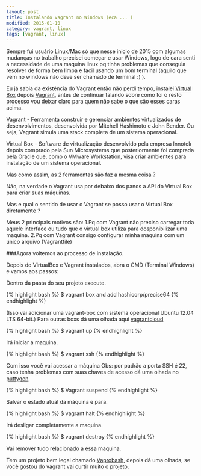 ```yaml
---
layout: post
title: Instalando vagrant no Windows (eca ... )
modified: 2015-01-10
category: vagrant, linux
tags: [vagrant, linux]
---
```


Sempre fui usuário Linux/Mac só que nesse inicio de 2015 com algumas mudanças no trabalho precisei começar
e usar Windows, logo de cara senti a necessidade de uma maquina linux pq tinha problemas que conseguia resolver
de forma bem limpa e facil usando um bom terminal (aquilo que vem no windows não deve ser chamado de terminal :) ).

Eu já sabia da existência do Vagrant então não perdi tempo,
instalei [Virtual Box](https://www.virtualbox.org/) depois [Vagrant](https://www.vagrantup.com/),
antes de continuar falando sobre como foi o resto processo vou deixar claro para quem não sabe o que são esses caras acima.

Vagrant - Ferramenta construir e gerenciar ambientes virtualizados de desenvolvimentos, desenvolvida por Mitchell Hashimoto e John Bender.
Ou seja, Vagrant simula uma stack completa de um sistema operacional.

Virtual Box - Software de virtualização desenvolvido pela empresa Innotek depois comprado pela Sun Microsystems que posteriormente foi comprada pela Oracle que,
como o VMware Workstation, visa criar ambientes para instalação de um sistema operacional.


Mas como assim, as 2 ferramentas são faz a mesma coisa ?

Não, na verdade o Vagrant usa por debaixo dos panos a API do Virtual Box para criar suas máquinas.

Mas e qual o sentido de usar o Vagrant se posso usar o Virtual Box diretamente ?

Meus 2 principais motivos são:
1.Pq com Vagrant não preciso carregar toda aquele interface ou tudo que o virtual box utiliza para dosponibilizar uma maquina.
2.Pq com Vagrant consigo configurar minha maquina com um único arquivo (Vagrantfile)

###Agora voltemos ao processo de instalação.

Depois do VirtualBox e Vagrant instalados, abra o CMD (Terminal Windows) e vamos aos passos:

Dentro da pasta do seu projeto execute.

{% highlight bash %}
$ vagrant box and add hashicorp/precise64
{% endhighlight %}

(Isso vai adicionar uma vagrant-box com sistema operacional Ubuntu 12.04 LTS 64-bit.)
Para outras boxs dá uma olhada aqui [vagrantcloud](https://vagrantcloud.com/)

{% highlight bash %}
$ vagrant up
{% endhighlight %}

Irá iniciar a maquina.

{% highlight bash %}
$ vagrant ssh
{% endhighlight %}

Com isso você vai acessar a máquina
Obs: por padrão a porta SSH é 22, caso tenha problemas com suas chaves de acesso dá uma olhada no
[puttygen](http://the.earth.li/~sgtatham/putty/latest/x86/puttygen.exe)

{% highlight bash %}
$ Vagrant suspend
{% endhighlight %}

Salvar o estado atual da máquina e para.

{% highlight bash %}
$ vagrant halt
{% endhighlight %}

Irá desligar completamente a maquina.

{% highlight bash %}
$ vagrant destroy
{% endhighlight %}

Vai remover tudo relacionado a essa maquina.

Tem um projeto bem legal chamado [Vaprobash](https://github.com/fideloper/Vaprobash),
depois dá uma olhada, se você gostou do vagrant vai curtir muito o projeto.




